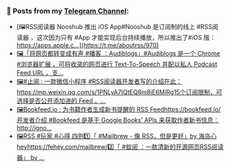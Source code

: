 ### 📰 Posts from my [Telegram Channel](https://t.me/s/aboutrss):
<!-- BLOG-POST-LIST:START -->
- [🖼RSS阅读器 Nooshub 推出 iOS App#Nooshub 是订阅制的线上 #RSS阅读器 ，这次因为只有 #App 才能实现后台持续播放，所以推出了#iOS 版：https://apps.apple.c...](https://t.me/aboutrss/970)
- [🖼「将网页都转变成有声 #播客 ：Audiblogs」#Audiblogs 是一个 Chrome #浏览器扩展 ，可将收录的网页进行 Text-To-Speech 并配以私人 Podcast Feed URL 。支...](https://t.me/aboutrss/969)
- [🖼#止阅 : 一款微信小程序 #RSS阅读器开发者写的介绍在此：https://mp.weixin.qq.com/s/1PNLyA7IQtEQ8m8iE6MiRg15个订阅限制，可选择是否公开添加进的 Feed 。...](https://t.me/aboutrss/968)
- [🖼Bookfeed.io : 为书籍作者生成新书提醒的 RSS Feedhttps://bookfeed.io/开发者介绍 #Bookfeed 是基于 Google Books’ APIs 来获取作者新书信息：http://igno...](https://t.me/aboutrss/967)
- [🖼RSS #玩家 #心得 四则1️⃣「 #Mailbrew - 像 RSS，但是更好」by 海岛心heyhttps://fehey.com/mailbrew/2️⃣「 #蚁阅 ：一款清新的开源网页RSS阅读器」 by ...](https://t.me/aboutrss/966)
<!-- BLOG-POST-LIST:END -->

<!--
**AboutRSS/AboutRSS** is a ✨ _special_ ✨ repository because its `README.md` (this file) appears on your GitHub profile.

Here are some ideas to get you started:

- 🔭 I’m currently working on ...
- 🌱 I’m currently learning ...
- 👯 I’m looking to collaborate on ...
- 🤔 I’m looking for help with ...
- 💬 Ask me about ...
- 📫 How to reach me: ...
- 😄 Pronouns: ...
- ⚡ Fun fact: ...
-->
